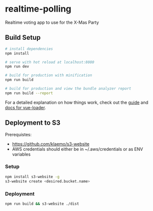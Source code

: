 # realtime-polling

Realtime voting app to use for the X-Mas Party

## Build Setup

```bash
# install dependencies
npm install

# serve with hot reload at localhost:8080
npm run dev

# build for production with minification
npm run build

# build for production and view the bundle analyzer report
npm run build --report
```

For a detailed explanation on how things work, check out the
[guide](http://vuejs-templates.github.io/webpack/) and
[docs for vue-loader](http://vuejs.github.io/vue-loader).

## Deployment to S3

Prerequistes:

* https://github.com/klaemo/s3-website
* AWS credentials should either be in ~/.aws/credentials or as ENV variables

### Setup

```bash
npm install s3-website -g
s3-website create <desired.bucket.name>
```

### Deployment

```bash
npm run build && s3-website ./dist
```
